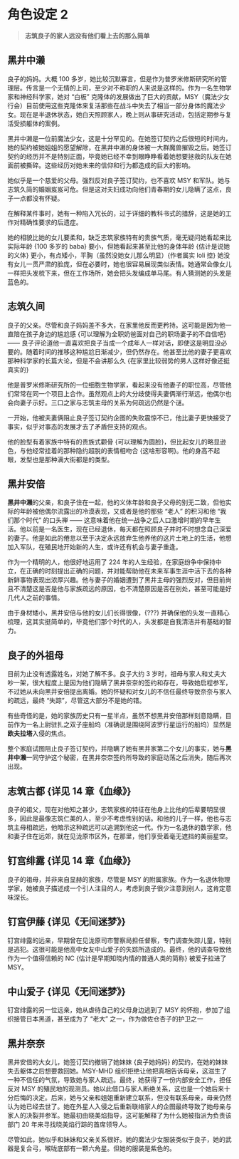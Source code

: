 # 角色设定 2

> **志筑良子的家人远没有他们看上去的那么简单**

## 黑井中濑

良子的妈妈。大概 100 多岁，她比较沉默寡言，但是作为普罗米修斯研究所的管理层。传言是一个无情的上司，至少对不称职的人来说是这样的。作为一名生物学家和神经科学家，她对 “白板” 克隆体的发展做出了巨大的贡献，MSY（魔法少女行会）目前使用这些克隆体来复活那些在战斗中失去了相当一部分身体的魔法少女。现在是半退休状态，她白天照顾家人，晚上则从事研究活动，包括定期参与复活受损躯体的案例。

黑井中濑是一位前魔法少女，这是十分罕见的。在她签订契约之后很短的时间内，她的契约被她姐姐的愿望解除，在黑井中濑的身体被一大群魔兽摧毁之后。她签订契约的经历并不是特别正面，毕竟她已经不幸到眼睁睁看着她想要拯救的队友在她面前被撕碎。这些经历对她未来的信仰和行为都造成的巨大的影响。

她似乎是一个慈爱的父母。强烈反对良子签订契约，也不喜欢 MSY 和军队。她与志筑久简的婚姻岌岌可危。但是这对夫妇成功向他们青春期的女儿隐瞒了这点，良子一点都没有怀疑。

在解释某件事时，她有一种陷入冗长的，过于详细的教科书式的措辞，这是她的工作对精确性要求的后遗症。

她的相貌比她的女儿要柔和，缺乏志筑家族特有的贵族气质，毫无疑问她看起来比实际年龄 {100 多岁的 baba} 要小，但她看起来甚至比他的身体年龄 {估计是说她的义体} 更小，有点矮小，平胸（虽然没她女儿那么明显）{作者属实 loli 控} 她没有女儿一贯严肃的脸庞，但在必要时，她也很容易展现类似表情。她通常会像女儿一样把头发梳下来，但在工作场所，她会把头发编成单马尾。有人猜测她的头发是蓝色的。

## 志筑久间

良子的父亲。尽管和良子妈妈差不多大，在家里他反而更矜持。这可能是因为他一直陪在孩子身边的尴尬感 {可以理解为全职奶爸面对自己的职场妻子的不自信吧}—— 良子评论道他一直喜欢把良子当成一个成年人一样对话，即使这是明显没必要的。随着时间的推移这种尴尬日渐减少，但仍然存在。他甚至比他的妻子更喜欢那种科学家的长篇大论，但是不会讲那么久 {在家里比较弱势的男人这样好像还挺真实的}

他是普罗米修斯研究所的一位细胞生物学家，看起来没有他妻子的职位高，尽管他们常常在同一个项目上合作。虽然观点上的大分歧使得夫妻俩渐行渐远，他偶尔也会向妻子示好。三口之家与志筑主母的关系为何疏远仍然是个谜。

一开始，他被夫妻俩阻止良子签订契约企图的失败震惊不已，他比妻子更快接受了事实，似乎对事态的发展才去了矛盾但支持的观点。

他的脸型有着家族中特有的贵族式颧骨 {可以理解为圆脸}，但比起女儿的略显逊色，与他经常挂着的那种隐约超脱的表情相吻合 {这啥形容啊}。他的身高不起眼，发型也是那种满大街都是的类型。

## 黑井安倍

**黑井中濑**的父亲，和良子住在一起，他的义体年龄和良子父母的别无二致，但他实际的年龄被他偶尔流露出的冷漠表现，又或者是他的那些 “老人” 的积习和他 “我们那个时代” 的口头禅 —— 这意味着他在统一战争之后人口激增时期的早年生活。他以前是一名医生，现在已经退休，每天都在照顾良子并时不时想念自己深爱的妻子。他是如此的倦怠以至于决定永远放弃生他养他的这片土地上的生活，他想加入军队，在殖民地开始新的人生，或许还有机会与妻子重逢。

作为一个精明的人，他很好地运用了 224 年的人生经验，在家庭纷争中保持中立，在正确的时刻提出正确的问题，并对能帮助他在未来军事生涯中活下去的各种新鲜事物表现出浓厚兴趣。他与妻子的婚姻遭到了黑井主母的强烈反对，但目前尚且不清楚这是否是他与家族疏远的原因，也不清楚原因是否在别处，甚至可能是好几代人之前的事情。

由于身材矮小，黑井安倍与他的女儿们长得很像，{???} 并确保他的头发一直精心梳理，这其实挺简单的，毕竟他们那个时代的人，头发都是自我清洁并有基础的智力。

## 良子的外祖母

目前为止没有透露姓名，对她了解不多。良子大约 3 岁时，祖母与家人和丈夫大吵一架，很大程度上是因为他们隐瞒了黑井奈奈的签约和存在，导致她启程参军，不过她从未向黑井安倍提出离婚。她的怀疑和对女儿的不信任最终导致奈奈与家人的疏远，最终 “失踪”，尽管这大部分不是她的错。

有些奇怪的是，她的家族历史只有一星半点，虽然不想黑井安倍那样刻意隐瞒，目前作为一名上尉驻扎之双子座船坞（准确说是围绕阿波罗行星运行的船坞）显然是**欧夫拉塔**入侵的焦点。

整个家庭试图阻止良子签订契约，并隐瞒了她有黑井家第二个女儿的事实，她与**黑井中濑**一同守护这个秘密，在黑井奈奈签约所导致的家庭动荡之后消失，随后再次出现。

## 志筑古都 {详见 14 章《血缘》}

良子的祖父，现在对他知之甚少，志筑家族的特征在他身上比他的后辈要明显很多，因此是最像志筑仁美的人，至少不考虑性别的话。和他的儿子一样，他也与志筑主母相疏远，他暗示这种疏远可以追溯到他这一代。作为一名退休的数学家，他和妻子住在远郊，就在见泷原市区外，在那里，他们享受着毫无遮挡的美丽星空。

## 钉宫绯露 {详见 14 章《血缘》}

良子的祖母，并非来自显赫的家族，尽管是 MSY 的附属家族。作为一名退休物理学家，她被良子描述成一个引人注目的人，考虑到良子很少注意到别人，这肯定意味深长。

## 钉宫伊藤 {详见《无间迷梦》}

钉宫绯露的远亲，早期曾在见泷原司市警察局担任督察，专门调查失踪儿童，特别是逃犯。这很可能是他高中女友中山爱子的失踪所造成的。最终，他的调查导致他作为一个值得信赖的 NC {估计是早期知晓内情的普通人类的简称} 被爱子拉进了 MSY。

## 中山爱子 {详见《无间迷梦》}

钉宫绯露的另一位远亲，她从虐待自己的父母身边逃到了 MSY 的怀抱，参加了组织接管日本黑道，甚至成为了 “老大” 之一，作为做佐仓杏子的护卫之一

## 黑井奈奈

黑井安倍的大女儿，她签订契约撤销了她妹妹 {良子她妈妈} 的契约，在她的妹妹失去躯体之后想要救回她。MSY-MHD 组织拒绝让他把真相告诉母亲，这滋生了一种不信任的气氛，导致她与家人疏远。最终，她获得了一份内部安全工作，担任反对 MSY 的殖民地的观测员。她以此借口与家人断绝关系，这也是一个她后来十分后悔的决定。后来，她与父亲和姐姐重新建立联系，但没有联系母亲，母亲仍然认为她已经去世了。她在外星人入侵之后重新联络家人的企图最终导致了她母亲与家人的决裂并参军。她最初由晓美焰指导，这可能解释了为什么她被指派为负责该部门 20 年来寻找晓美焰行踪的首席领导人。

尽管如此，她似乎和妹妹和父亲关系很好。她的魔法少女服装类似于良子，她的武器是复合弓，喉咙底部有一颗六角星。但她的服装是紫色的。
